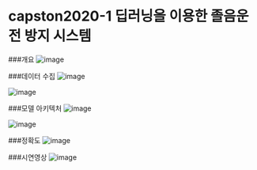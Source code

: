 # capston2020-1 딥러닝을 이용한 졸음운전 방지 시스템

###개요
![image](https://user-images.githubusercontent.com/43942563/139796978-55025d9e-3a40-47eb-9613-80c9a835bd76.png)

###데이터 수집
![image](https://user-images.githubusercontent.com/43942563/139797018-f26daaae-8f48-437a-aed2-ba2974357461.png)

![image](https://user-images.githubusercontent.com/43942563/139797074-00564668-b749-4b82-8c0b-d38e59c88af5.png)


###모델 아키텍처
![image](https://user-images.githubusercontent.com/43942563/139797133-983a1844-482a-4a1c-9c9b-d73949a51c93.png)

![image](https://user-images.githubusercontent.com/43942563/139797168-5d40890a-7a36-4feb-b59f-a6a3466452ce.png)

###정확도
![image](https://user-images.githubusercontent.com/43942563/139797289-d9ac4e03-11cb-4d0d-af72-c9cf1bc5f6e4.png)


###시연영상
![image](https://user-images.githubusercontent.com/43942563/139797242-1d19bbf2-fb13-4508-9ae4-7af9f5e74dae.png)
